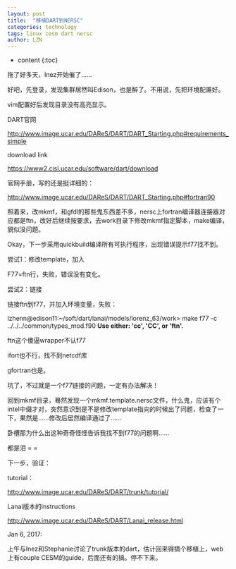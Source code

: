 ```yaml
---
layout: post
title:  "移植DART到NERSC" 
categories: technology
tags: linux cesm dart nersc
author: LZN
---
```


* content
{:toc}

拖了好多天，Inez开始催了……

好吧，先登录，发现集群居然叫Edison，也是醉了。不用说，先把环境配置好。

vim配置好后发现目录没有高亮显示。

DART官网

http://www.image.ucar.edu/DAReS/DART/DART_Starting.php#requirements_simple

download link

https://www2.cisl.ucar.edu/software/dart/download

官网手册，写的还是挺详细的：

http://www.image.ucar.edu/DAReS/DART/DART_Starting.php#fortran90

照着来，改mkmf，和gfdl的那些鬼东西差不多，nersc上fortran编译器连接器对应都是ftn，改好后继续按要求，去work目录下修改mkmf指定脚本，make编译，貌似没问题。

Okay，下一步采用quickbuild编译所有可执行程序，出现错误提示f77找不到。

尝试1：修改template，加入

F77=ftn行，失败，错误没有变化。

尝试2：链接

链接ftn到f77，并加入环境变量，失败：

lzhenn@edison11:~/soft/dart/lanai/models/lorenz_63/work&gt; make
f77 -c ../../../common/types_mod.f90
<strong>Use either: 'cc', 'CC', or 'ftn'.</strong>

ftn这个傻逼wrapper不认f77

ifort也不行，找不到netcdf库

gfortran也是。

坑了，不过就是一个f77链接的问题，一定有办法解决！

回到mkmf目录，蓦然发现一个mkmf.template.nersc文件，什么鬼，应该有个intel中缀才对，突然意识到是不是修改template指向的时候出了问题，检查了一下，果然是……修改后居然编译通过了……

卧槽那为什么出这种奇奇怪怪告诉我找不到f77的问题啊……

都是泪 = =

下一步，验证：

tutorial：

http://www.image.ucar.edu/DAReS/DART/trunk/tutorial/

Lanai版本的instructions

http://www.image.ucar.edu/DAReS/DART/Lanai_release.html

Jan 6, 2017:

上午与Inez和Stephanie讨论了trunk版本的dart，估计回来得搞个移植上，web上有couple CESM的guide，后面还有的搞。停不下来。

